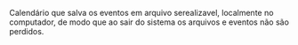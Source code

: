 Calendário que salva os eventos em arquivo serealizavel, localmente no computador, de modo que ao sair do sistema os arquivos e eventos não são perdidos.

